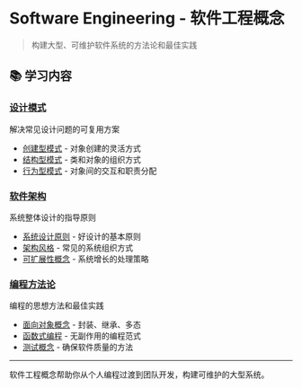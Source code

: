 # Software Engineering - 软件工程概念

> 构建大型、可维护软件系统的方法论和最佳实践

## 📚 学习内容

### [设计模式](design-patterns/)
解决常见设计问题的可复用方案

- [创建型模式](design-patterns/creational-patterns.md) - 对象创建的灵活方式
- [结构型模式](design-patterns/structural-patterns.md) - 类和对象的组织方式
- [行为型模式](design-patterns/behavioral-patterns.md) - 对象间的交互和职责分配

### [软件架构](software-architecture/)
系统整体设计的指导原则

- [系统设计原则](software-architecture/system-design-principles.md) - 好设计的基本原则
- [架构风格](software-architecture/architectural-styles.md) - 常见的系统组织方式
- [可扩展性概念](software-architecture/scalability-concepts.md) - 系统增长的处理策略

### [编程方法论](programming-methodologies/)
编程的思想方法和最佳实践

- [面向对象概念](programming-methodologies/object-oriented-concepts.md) - 封装、继承、多态
- [函数式编程](programming-methodologies/functional-programming.md) - 无副作用的编程范式
- [测试概念](programming-methodologies/testing-concepts.md) - 确保软件质量的方法

---

软件工程概念帮助你从个人编程过渡到团队开发，构建可维护的大型系统。